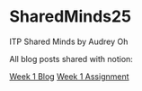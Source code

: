 # SharedMinds25
ITP Shared Minds by Audrey Oh

All blog posts shared with notion:

[Week 1 Blog](https://skitter-brownie-1c8.notion.site/Week-1-Blog-26a50145f384808ab860f8402ea1e6cf?source=copy_link)
[Week 1 Assignment](https://audreydoh.github.io/SharedMinds25/week1/consciousness.html)
